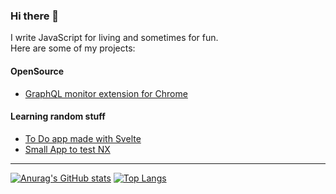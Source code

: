 ### Hi there 👋
I write JavaScript for living and sometimes for fun.   
Here are some of my projects:

#### OpenSource
- [GraphQL monitor extension for Chrome](https://github.com/igorfv/graphql-monitor)

#### Learning random stuff
- [To Do app made with Svelte](https://github.com/igorfv/svelte-todo)
- [Small App to test NX](https://github.com/igorfv/OriginFinancial)

----

[![Anurag's GitHub stats](https://github-readme-stats.vercel.app/api?username=igorfv)](https://github.com/igorfv?tab=repositories)
[![Top Langs](https://github-readme-stats.vercel.app/api/top-langs/?username=igorfv&hide=asp&layout=compact)](https://github.com/igorfv?tab=repositories)
